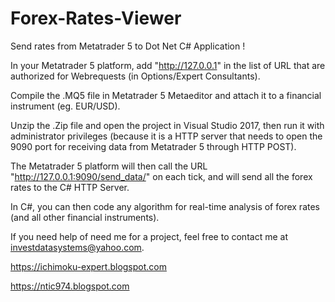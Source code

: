 # Forex-Rates-Viewer
Send rates from Metatrader 5 to Dot Net C# Application !

In your Metatrader 5 platform, add "http://127.0.0.1" in the list of URL that are authorized for Webrequests (in Options/Expert Consultants).

Compile the .MQ5 file in Metatrader 5 Metaeditor and attach it to a financial instrument (eg. EUR/USD).

Unzip the .Zip file and open the project in Visual Studio 2017, then run it with administrator privileges (because it is a HTTP server that needs to open the 9090 port for receiving data from Metatrader 5 through HTTP POST).

The Metatrader 5 platform will then call the URL "http://127.0.0.1:9090/send_data/" on each tick, and will send all the forex rates to the C# HTTP Server.

In C#, you can then code any algorithm for real-time analysis of forex rates (and all other financial instruments).

If you need help of need me for a project, feel free to contact me at investdatasystems@yahoo.com.

https://ichimoku-expert.blogspot.com

https://ntic974.blogspot.com
